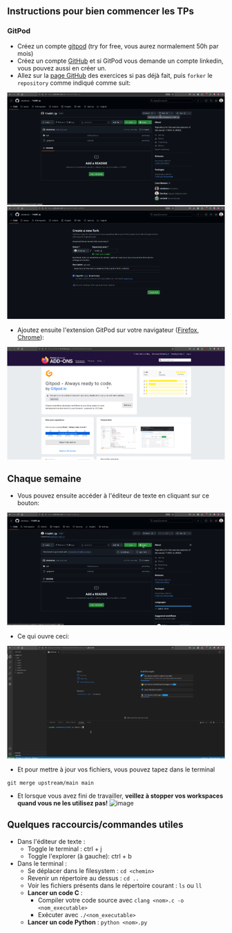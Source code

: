 ## Instructions pour bien commencer les TPs

### GitPod

- Créez un compte [gitpod](https://www.gitpod.io/) (try for free, vous aurez normalement 50h par mois)
- Créez un compte [GitHub](https://github.com/) et si GitPod vous demande un compte linkedin, vous pouvez aussi en créer un.
- Allez sur la [page GitHub](https://github.com/eloialonso/11x001_tp) des exercices si pas déjà fait, puis `forker` le `repository` comme indiqué comme suit:

![](./images/fork_1.png)
![](./images/fork_2.png)

- Ajoutez ensuite l'extension GitPod sur votre navigateur ([Firefox](https://addons.mozilla.org/en-US/firefox/addon/gitpod/), [Chrome](https://chromewebstore.google.com/detail/gitpod/dodmmooeoklaejobgleioelladacbeki?hl=fr)):

![](./images/addon.png)


## Chaque semaine

- Vous pouvez ensuite accéder à l'éditeur de texte en cliquant sur ce bouton:

![](./images/open_gitpod_with_addon.png)

- Ce qui ouvre ceci:

![](./images/resulting_screen.png)

- Et pour mettre à jour vos fichiers, vous pouvez tapez dans le terminal

```
git merge upstream/main main
```

- Et lorsque vous avez fini de travailler, **veillez à stopper vos workspaces quand vous ne les utilisez pas!**
![image](https://github.com/user-attachments/assets/382c055f-1c85-49ca-82b2-c1fb661a9fc5)


## Quelques raccourcis/commandes utiles

- Dans l'éditeur de texte :
    - Toggle le terminal : ctrl + j
    - Toggle l'explorer (à gauche): ctrl + b
- Dans le terminal :
    - Se déplacer dans le filesystem : `cd <chemin>`
    - Revenir un répertoire au dessus : `cd ..`
    - Voir les fichiers présents dans le répertoire courant : `ls` ou `ll`
    - **Lancer un code C** :
        - Compiler votre code source avec `clang <nom>.c -o <nom_executable>`
        - Exécuter avec `./<nom_executable>`
    - **Lancer un code Python** : `python <nom>.py`
